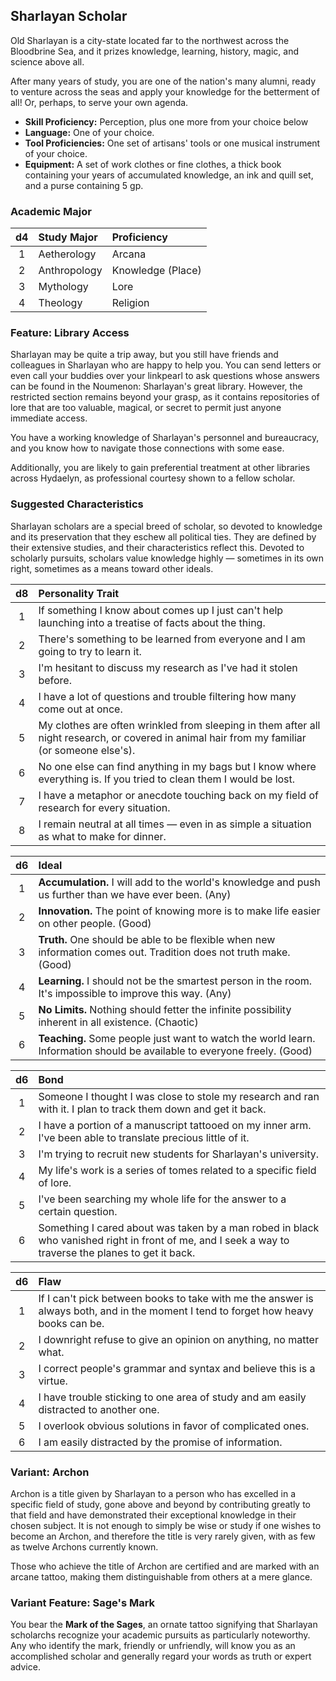 ## Sharlayan Scholar

Old Sharlayan is a city-state located far to the northwest across the Bloodbrine Sea, and it prizes knowledge, learning, history, magic, and science above all.

After many years of study, you are one of the nation's many alumni, ready to venture across the seas and apply your knowledge for the betterment of all! Or, perhaps, to serve your own agenda.

- **Skill Proficiency:** Perception, plus one more from your choice below
- **Language:** One of your choice.
- **Tool Proficiencies:** One set of artisans' tools or one musical instrument of your choice.
- **Equipment:** A set of work clothes or fine clothes, a thick book containing your years of accumulated knowledge, an ink and quill set, and a purse containing 5 gp.

### Academic Major 

| d4 | Study Major | Proficiency        |
|:----:|:-----------|:-------------------|
|  1  | Aetherology | Arcana             |
|  2  | Anthropology | Knowledge (Place)  |
|  3  | Mythology | Lore               |
|  4  | Theology | Religion           |

### Feature: Library Access
Sharlayan may be quite a trip away, but you still have friends and colleagues in Sharlayan who are happy to help you. You can send letters or even call your buddies over your linkpearl to ask questions whose answers can be found in the Noumenon: Sharlayan's great library. However, the restricted section remains beyond your grasp, as it contains repositories of lore that are too valuable, magical, or secret to permit just anyone immediate access.

You have a working knowledge of Sharlayan's personnel and bureaucracy, and you know how to navigate those connections with some ease.

Additionally, you are likely to gain preferential treatment at other libraries across Hydaelyn, as professional courtesy shown to a fellow scholar.

### Suggested Characteristics
Sharlayan scholars are a special breed of scholar, so devoted to knowledge and its preservation that they eschew all political ties. They are defined by their extensive studies, and their characteristics reflect this. Devoted to scholarly pursuits, scholars value knowledge highly — sometimes in its own right, sometimes as a means toward other ideals.

| d8  | Personality Trait |
|:----:|:-----------|
|  1  | If something I know about comes up I just can't help launching into a treatise of facts about the thing. |
|  2  | There's something to be learned from everyone and I am going to try to learn it. |
|  3  | I'm hesitant to discuss my research as I've had it stolen before. |
|  4  | I have a lot of questions and trouble filtering how many come out at once. |
|  5  | My clothes are often wrinkled from sleeping in them after all night research, or covered in animal hair from my familiar (or someone else's). |
|  6  | No one else can find anything in my bags but I know where everything is. If you tried to clean them I would be lost. |
|  7  | I have a metaphor or anecdote touching back on my field of research for every situation. |
|  8  | I remain neutral at all times — even in as simple a situation as what to make for dinner. |

| d6  | Ideal |
|:----:|:-----------|
|  1  | **Accumulation.** I will add to the world's knowledge and push us further than we have ever been. (Any) |
|  2  | **Innovation.** The point of knowing more is to make life easier on other people. (Good) |
|  3  | **Truth.** One should be able to be flexible when new information comes out. Tradition does not truth make. (Good) |
|  4  | **Learning.** I should not be the smartest person in the room. It's impossible to improve this way. (Any) |
|  5  | **No Limits.** Nothing should fetter the infinite possibility inherent in all existence. (Chaotic) |
|  6  | **Teaching.** Some people just want to watch the world learn. Information should be available to everyone freely. (Good) |

| d6  | Bond |
|:----:|:-----------|
|  1  | Someone I thought I was close to stole my research and ran with it. I plan to track them down and get it back. |
|  2  | I have a portion of a manuscript tattooed on my inner arm. I've been able to translate precious little of it. |
|  3  | I'm trying to recruit new students for Sharlayan's university. |
|  4  | My life's work is a series of tomes related to a specific field of lore. |
|  5  | I've been searching my whole life for the answer to a certain question. |
|  6  | Something I cared about was taken by a man robed in black who vanished right in front of me, and I seek a way to traverse the planes to get it back. |

| d6  | Flaw |
|:----:|:-----------|
|  1  | If I can't pick between books to take with me the answer is always both, and in the moment I tend to forget how heavy books can be. |
|  2  | I downright refuse to give an opinion on anything, no matter what. |
|  3  | I correct people's grammar and syntax and believe this is a virtue. |
|  4  | I have trouble sticking to one area of study and am easily distracted to another one. |
|  5  | I overlook obvious solutions in favor of complicated ones. |
|  6  | I am easily distracted by the promise of information. |

### Variant: Archon
Archon is a title given by Sharlayan to a person who has excelled in a specific field of study, gone above and beyond by contributing greatly to that field and have demonstrated their exceptional knowledge in their chosen subject. It is not enough to simply be wise or study if one wishes to become an Archon, and therefore the title is very rarely given, with as few as twelve Archons currently known. 

Those who achieve the title of Archon are certified and are marked with an arcane tattoo, making them distinguishable from others at a mere glance.

### Variant Feature: Sage's Mark
You bear the **Mark of the Sages**, an ornate tattoo signifying that Sharlayan scholarchs recognize your academic pursuits as particularly noteworthy. Any who identify the mark, friendly or unfriendly, will know you as an accomplished scholar and generally regard your words as truth or expert advice.